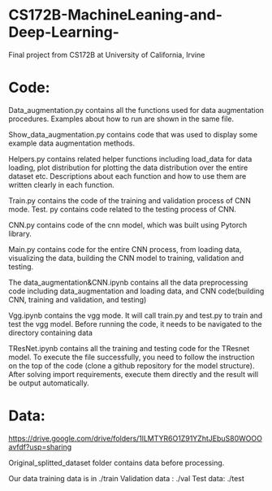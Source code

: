 # CS172B-MachineLeaning-and-Deep-Learning-
Final project from CS172B at University of California, Irvine

# Code:
Data_augmentation.py contains all the functions used for data augmentation procedures. Examples about how to run are shown in the same file. 

Show_data_augmentation.py contains code that was used to display some example data augmentation methods.

Helpers.py contains related helper functions including load_data for data loading, plot distribution for plotting the data distribution over the entire dataset etc. Descriptions about each function and how to use them are written clearly in each function.

Train.py contains the code of the training and validation process of CNN mode. Test. py contains code related to the testing process of CNN.

CNN.py contains code of the cnn model, which was built using Pytorch library.

Main.py contains code for the entire CNN process, from loading data, visualizing the data, building the CNN model to training, validation and testing.

The data_augmentation&CNN.ipynb contains all the data preprocessing code including data_augmentation and loading data, and CNN code(building CNN, training and validation, and testing)

Vgg.ipynb contains the vgg mode. It will call train.py and test.py to train and test the vgg model. Before running the code, it needs to be navigated to the directory containing data

TResNet.ipynb contains all the training and testing code for the TResnet model. To execute the file successfully, you need to follow the instruction on the top of the code (clone a github repository for the model structure). After solving import requirements, execute them directly and the result will be output automatically.


# Data: 
https://drive.google.com/drive/folders/1lLMTYR6O1Z91YZhtJEbuS80WOOOavfdf?usp=sharing

Original_splitted_dataset folder contains data before processing.

Our data training data is in ./train
Validation data : ./val
Test data: ./test

